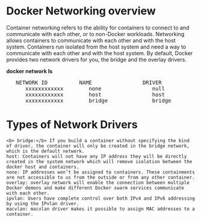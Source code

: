 # Docker Networking overview
Container networking refers to the ability for containers to connect to and communicate with each other, or to non-Docker workloads.
Networking allows containers to communicate with each other and with the host system. Containers run isolated from the host system and need a way to communicate with each other and with the host system.
By default, Docker provides two network drivers for you, the bridge and the overlay drivers.

**docker network ls**

<pre>   NETWORK ID          NAME                DRIVER
      xxxxxxxxxxxx        none                null
      xxxxxxxxxxxx        host                host
      xxxxxxxxxxxx        bridge              bridge</pre>
# Types of Network Drivers

    <b> bridge:</b> If you build a container without specifying the kind of driver, the container will only be created in the bridge network, which is the default network. 
    host: Containers will not have any IP address they will be directly created in the system network which will remove isolation between the docker host and containers. 
    none: IP addresses won’t be assigned to containers. These containments are not accessible to us from the outside or from any other container.
    overlay: overlay network will enable the connection between multiple Docker demons and make different Docker swarm services communicate with each other.
    ipvlan: Users have complete control over both IPv4 and IPv6 addressing by using the IPvlan driver.
    macvlan: macvlan driver makes it possible to assign MAC addresses to a container. 
